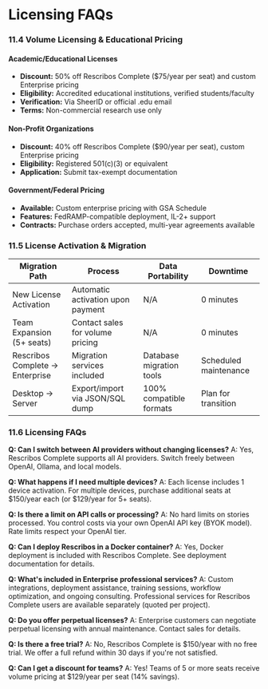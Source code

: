 # Licensing FAQs

### 11.4 Volume Licensing & Educational Pricing

#### Academic/Educational Licenses
- **Discount:** 50% off Rescribos Complete ($75/year per seat) and custom Enterprise pricing
- **Eligibility:** Accredited educational institutions, verified students/faculty
- **Verification:** Via SheerID or official .edu email
- **Terms:** Non-commercial research use only

#### Non-Profit Organizations
- **Discount:** 40% off Rescribos Complete ($90/year per seat), custom Enterprise pricing
- **Eligibility:** Registered 501(c)(3) or equivalent
- **Application:** Submit tax-exempt documentation

#### Government/Federal Pricing
- **Available:** Custom enterprise pricing with GSA Schedule
- **Features:** FedRAMP-compatible deployment, IL-2+ support
- **Contracts:** Purchase orders accepted, multi-year agreements available

### 11.5 License Activation & Migration

| Migration Path | Process | Data Portability | Downtime |
|----------------|---------|------------------|----------|
| New License Activation | Automatic activation upon payment | N/A | 0 minutes |
| Team Expansion (5+ seats) | Contact sales for volume pricing | N/A | 0 minutes |
| Rescribos Complete → Enterprise | Migration services included | Database migration tools | Scheduled maintenance |
| Desktop → Server | Export/import via JSON/SQL dump | 100% compatible formats | Plan for transition |

### 11.6 Licensing FAQs

**Q: Can I switch between AI providers without changing licenses?**
A: Yes, Rescribos Complete supports all AI providers. Switch freely between OpenAI, Ollama, and local models.

**Q: What happens if I need multiple devices?**
A: Each license includes 1 device activation. For multiple devices, purchase additional seats at $150/year each (or $129/year for 5+ seats).

**Q: Is there a limit on API calls or processing?**
A: No hard limits on stories processed. You control costs via your own OpenAI API key (BYOK model). Rate limits respect your OpenAI tier.

**Q: Can I deploy Rescribos in a Docker container?**
A: Yes, Docker deployment is included with Rescribos Complete. See deployment documentation for details.

**Q: What's included in Enterprise professional services?**
A: Custom integrations, deployment assistance, training sessions, workflow optimization, and ongoing consulting. Professional services for Rescribos Complete users are available separately (quoted per project).

**Q: Do you offer perpetual licenses?**
A: Enterprise customers can negotiate perpetual licensing with annual maintenance. Contact sales for details.

**Q: Is there a free trial?**
A: No, Rescribos Complete is $150/year with no free trial. We offer a full refund within 30 days if you're not satisfied.

**Q: Can I get a discount for teams?**
A: Yes! Teams of 5 or more seats receive volume pricing at $129/year per seat (14% savings).
